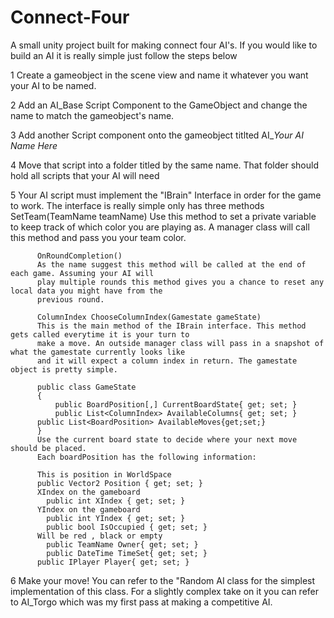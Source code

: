 # Connect-Four
A small unity project built for making connect four AI's.
If you would like to build an AI it is really simple just follow the steps below

1 Create a gameobject in the scene view and name it whatever you want your AI to be named.

2 Add an AI_Base Script Component to the GameObject  and change the name to match the gameobject's name.

3 Add another Script component onto the gameobject titlted AI_*Your AI Name Here*

4 Move that script into a folder titled by the same name. That folder should hold all scripts that your AI will need

5 Your AI script must implement the "IBrain" Interface in order for the game to work. The interface is really simple only has 
three methods
          SetTeam(TeamName teamName)
          Use this method to set a private variable to keep track of which color you are playing as.
          A manager class will call this method and pass you your team color. 
          
          OnRoundCompletion()
          As the name suggest this method will be called at the end of each game. Assuming your AI will 
          play multiple rounds this method gives you a chance to reset any local data you might have from the 
          previous round.
          
          ColumnIndex ChooseColumnIndex(Gamestate gameState)
          This is the main method of the IBrain interface. This method gets called everytime it is your turn to 
          make a move. An outside manager class will pass in a snapshot of what the gamestate currently looks like
          and it will expect a column index in return. The gamestate object is pretty simple.
          
          public class GameState
          {
              public BoardPosition[,] CurrentBoardState{ get; set; }
              public List<ColumnIndex> AvailableColumns{ get; set; }
	      public List<BoardPosition> AvailableMoves{get;set;}
          }
          Use the current board state to decide where your next move should be placed. 
          Each boardPosition has the following information:
          
          This is position in WorldSpace
          public Vector2 Position { get; set; }
          XIndex on the gameboard
	        public int XIndex { get; set; }
          YIndex on the gameboard
	        public int YIndex { get; set; }
	        public bool IsOccupied { get; set; }
          Will be red , black or empty
	        public TeamName Owner{ get; set; }      
	        public DateTime TimeSet{ get; set; }
          public IPlayer Player{ get; set; }

6 Make your move! You can refer to the "Random AI class for the simplest implementation of this class. For a slightly
complex take on it you can refer to AI_Torgo which was my first pass at making a competitive AI.
